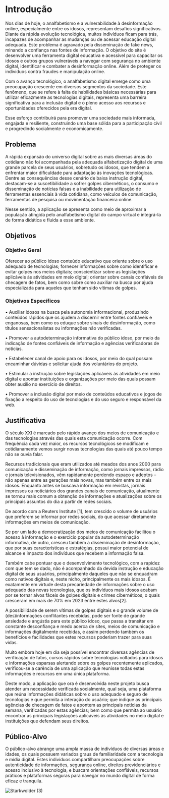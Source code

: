 # Introdução

Nos dias de hoje, o analfabetismo e a vulnerabilidade à desinformação online, especialmente entre os idosos, representam desafios significativos. Diante da rápida evolução tecnológica, muitos indivíduos ficam para trás, incapazes de acompanhar as mudanças ou de acessar educação digital adequada. Este problema é agravado pela disseminação de fake news, minando a confiança nas fontes de informação. O objetivo do site é desenvolver uma ferramenta digital educativa e acessível para capacitar os idosos e outros grupos vulneráveis a navegar com segurança no ambiente digital, identificar e combater a desinformação online. Além de proteger os indivíduos contra fraudes e manipulação online.

Com o avanço tecnológico, o analfabetismo digital emerge como uma preocupação crescente em diversos segmentos da sociedade. Este fenômeno, que se refere à falta de habilidades básicas necessárias para utilizar eficazmente as tecnologias digitais, representa uma barreira significativa para a inclusão digital e o pleno acesso aos recursos e oportunidades oferecidos pela era digital.

Esse esforço contribuirá para promover uma sociedade mais informada, engajada e resiliente, construindo uma base sólida para a participação cívil e progredindo socialmente e economicamente.

## Problema

A rápida expansão do universo digital sobre as mais diversas áreas do cotidiano não foi acompanhada pela adequada alfabetização digital de uma grande parcela de seus usuários, sobretudo os idosos, que tendem a enfrentar maior dificuldade para adaptação às inovações tecnológicas. Dentre as consequências desse cenário de baixa instrução digital, destacam-se a suscetibilidade a sofrer golpes cibernéticos, o consumo e disseminação de notícias falsas e a inabilidade para utilização de ferramentas essenciais à vida cotidiana, como veículos de comunicação, ferramentas de pesquisa ou movimentação financeira online. 

Nesse sentido, a aplicação se apresenta como meio de aproximar a população atingida pelo analfabetismo digital do campo virtual e integrá-la de forma didática e fluida a esse ambiente.

## Objetivos

### Objetivo Geral

Oferecer ao público idoso conteúdo educativo que oriente sobre o uso adequado de tecnologias; fornecer informações sobre como identificar e evitar golpes nos meios digitais; conscientizar sobre as legislações aplicáveis às atividades em meio digital; orientar sobre canais confiáveis de checagem de fatos, bem como sobre como auxiliar na busca por ajuda especializada para aqueles que tenham sido vítimas de golpes. 

### Objetivos Específicos

•	Auxiliar idosos na busca pela autonomia informacional, produzindo conteúdos rápidos que os ajudem a discernir entre fontes confiáveis e enganosas, bem como os eduque sobre sinais de desinformação, como títulos sensacionalistas ou informações não verificadas. 

•	Promover a autodeterminação informativa do público idoso, por meio da indicação de fontes confiáveis de informação e agências verificadoras de notícias.

•	Estabelecer canal de apoio para os idosos, por meio do qual possam encaminhar dúvidas e solicitar ajuda dos voluntários do projeto. 

•	Estimular a instrução sobre legislações aplicáveis às atividades em meio digital e apontar instituições e organizações por meio das quais possam obter auxílio no exercício de direitos.

•	Promover a inclusão digital por meio de conteúdos educativos e jogos de fixação a respeito do uso de tecnologias e do uso seguro e responsável da web.

## Justificativa

O século XXI é marcado pelo rápido avanço dos meios de comunicação e das tecnologias através das quais esta comunicação ocorre. Com frequência cada vez maior, os recursos tecnológicos se modificam e cotidianamente vemos surgir novas tecnologias das quais até pouco tempo não se ouvia falar. 

Recursos tradicionais que eram utilizados até meados dos anos 2000 para comunicação e disseminação de informação, como jornais impressos, rádio e jornais televisionados, vêm rapidamente perdendo espaço e adeptos – não apenas entre as gerações mais novas, mas também entre os mais idosos. Enquanto antes se buscava informação em revistas, jornais impressos ou noticiários dos grandes canais de comunicação, atualmente se tornou mais comum a obtenção de informações e atualizações sobre os principais assuntos do dia a partir de redes sociais. 

De acordo com a Reuters Institute [1], tem crescido o volume de usuários que preferem se informar por redes sociais, do que acessar diretamente informações em meios de comunicação.  

Se por um lado a democratização dos meios de comunicação facilitou o acesso à informação e o exercício popular da autodeterminação informativa, de outro, cresceu também a disseminação de desinformação, que por suas características e estratégias, possui maior potencial de alcance e impacto dos indivíduos que recebem a informação falsa. 

Também cabe pontuar que o desenvolvimento tecnológico, com a rapidez com que tem se dado, não é acompanhado da devida instrução e educação digital de seus usuários, principalmente daqueles que não se enquadram como nativos digitais  e, neste nicho, principalmente os mais idosos. É exatamente em virtude desta precariedade de informações sobre o uso adequado das novas tecnologias, que os indivíduos mais idosos acabam por se tornar alvos fáceis de golpes digitais e crimes cibernéticos, o quais cresceram em mais de 70% em 2023 entre estes alvos[2]. 

A possibilidade de serem vítimas de golpes digitais e o grande volume de (des)informações conflitantes recebidas, pode ser fonte de grande ansiedade e angústia para este público idoso, que passa a transitar em constante desconfiança e medo acerca de sites, meios de comunicação e informações digitalmente recebidas, e assim perdendo também os benefícios e facilidades que estes recursos poderiam trazer para suas vidas.

Muito embora hoje em dia seja possível encontrar diversas agências de verificação de fatos, cursos rápidos sobre tecnologias voltados para idosos e informações esparsas alertando sobre os golpes recentemente aplicados, verificou-se a carência de uma aplicação que reunisse todas estas informações e recursos em uma única plataforma.

Deste modo, a aplicação que ora é desenvolvida neste projeto busca atender um necessidade verificada socialmente, qual seja, uma plataforma que reúna informações didáticas sobre o uso adequado e seguro de tecnologias e que permita a interação do usuário; que indique as principais agências de checagem de fatos e apontem as principais notícias da semana, verificadas por estas agências; bem como que permita ao usuário encontrar as principais legislações aplicáveis às atividades no meio digital e instituições que defendam seus direitos. 

## Público-Alvo

O público-alvo abrange uma ampla massa de indivíduos de diversas áreas e idades, os quais possuem variados graus de familiaridade com a tecnologia e mídia digital. Estes indivíduos compartilham preocupações sobre autenticidade de informações, segurança online, direitos previdenciários e acesso inclusivo à tecnologia, e buscam orientações confiáveis, recursos práticos e plataformas seguras para navegar no mundo digital de forma eficaz e tranquila.

![Starkwolder (3)](https://github.com/ICEI-PUC-Minas-PMV-SI/pmv-si-2024-1-pe1-t2-desinformacaodigital/assets/161175013/3211923c-91ab-4c36-a189-37f1beacda96)


